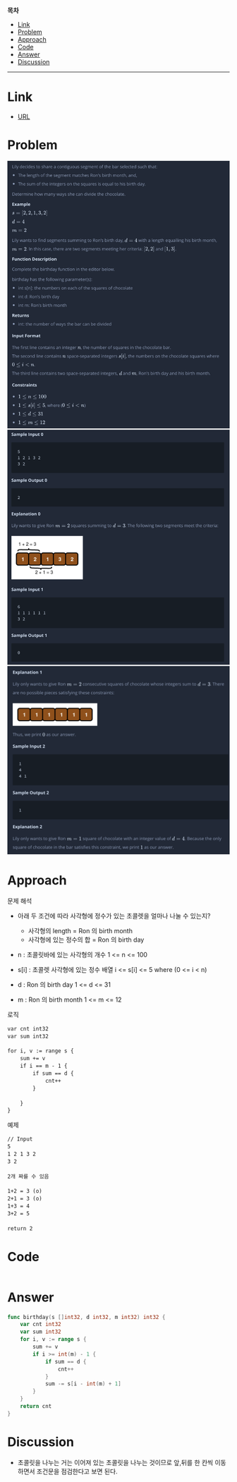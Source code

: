**목차**

- [Link](#link)
- [Problem](#problem)
- [Approach](#approach)
- [Code](#code)
- [Answer](#answer)
- [Discussion](#discussion)

---

# Link

- [URL](https://www.hackerrank.com/challenges/the-birthday-bar/problem?isFullScreen=true&h_r=next-challenge&h_v=zen)

# Problem

![](/.uploads/2021-08-04-00-21-42.png)
![](/.uploads/2021-08-04-00-22-06.png)
![](/.uploads/2021-08-04-00-22-19.png)

# Approach

문제 해석

- 아래 두 조건에 따라 사각형에 정수가 있는 초콜렛을 얼마나 나눌 수 있는지?
  - 사각형의 length = Ron 의 birth month
  - 사각형에 있는 정수의 합 = Ron 의 birth day

- n : 초콜릿바에 있는 사각형의 개수 1 <= n <= 100
- s[i] : 초콜렛 사각형에 있는 정수 배열 i <= s[i] <= 5 where (0 <= i < n)
- d : Ron 의 birth day 1 <= d <= 31
- m : Ron 의 birth month 1 <= m <= 12

로직

``` txt
var cnt int32
var sum int32

for i, v := range s {
    sum += v
    if i == m - 1 {
        if sum == d {
            cnt++
        }

    }
}
```

예제

``` txt
// Input
5
1 2 1 3 2
3 2

2개 짜를 수 있음

1+2 = 3 (o)
2+1 = 3 (o)
1+3 = 4
3+2 = 5

return 2
```

# Code

``` go

```

# Answer

``` go
func birthday(s []int32, d int32, m int32) int32 {
    var cnt int32
    var sum int32
    for i, v := range s {
        sum += v
        if i >= int(m) - 1 {
            if sum == d {
                cnt++
            }
            sum -= s[i - int(m) + 1]
        }
    }
    return cnt
}
```

# Discussion

- 초콜릿을 나누는 거는 이어져 있는 초콜릿을 나누는 것이므로 앞,뒤를 한 칸씩 이동하면서 조건문을 점검한다고 보면 된다.